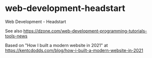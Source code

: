 # web-development-headstart
Web Development - Headstart

See also https://dzone.com/web-development-programming-tutorials-tools-news

Based on "How I built a modern website in 2021" at https://kentcdodds.com/blog/how-i-built-a-modern-website-in-2021

